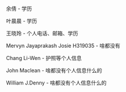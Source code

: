 余倩 - 学历

叶晨晨 - 学历

王晓玲 - 个人电话、邮箱、学历

Mervyn Jayaprakash Josie H319035 - 啥都没有

Chang Li-Wen - 护照等个人信息

John Maclean - 啥都没有个人信息什么的

William J.Denny - 啥都没有个人信息什么的
